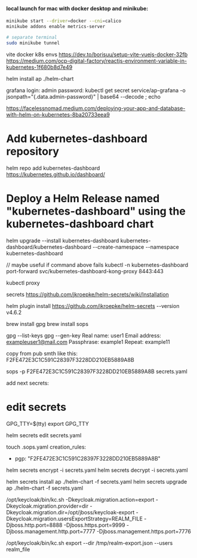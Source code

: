#### local launch for mac with docker desktop and minikube:

```bash
minikube start --driver=docker --cni=calico
minikube addons enable metrics-server

# separate terminal
sudo minikube tunnel
```

vite docker k8s envs
https://dev.to/borisuu/setup-vite-vuejs-docker-32fb
https://medium.com/ocp-digital-factory/reactjs-environment-variable-in-kubernetes-1f680b8d7e49


helm install ap ./helm-chart

grafana
login: admin
password:
kubectl get secret service/ap-grafana -o jsonpath="{.data.admin-password}" | base64 --decode ; echo


https://facelessnomad.medium.com/deploying-your-app-and-database-with-helm-on-kubernetes-8ba20733eea9


# Add kubernetes-dashboard repository
helm repo add kubernetes-dashboard https://kubernetes.github.io/dashboard/
# Deploy a Helm Release named "kubernetes-dashboard" using the kubernetes-dashboard chart
helm upgrade --install kubernetes-dashboard kubernetes-dashboard/kubernetes-dashboard --create-namespace --namespace kubernetes-dashboard

// maybe useful if command above fails
 kubectl -n kubernetes-dashboard port-forward svc/kubernetes-dashboard-kong-proxy 8443:443

kubectl proxy


secrets
https://github.com/jkroepke/helm-secrets/wiki/Installation

helm plugin install https://github.com/jkroepke/helm-secrets --version v4.6.2

brew install gpg
brew install sops

gpg --list-keys
gpg --gen-key
Real name: user1
Email address: exampleuser1@mail.com
Passphrase: example1
Repeat: example11

copy from pub smth like this: F2FE472E3C1C591C28397F3228DD210EB5889A8B

sops -p F2FE472E3C1C591C28397F3228DD210EB5889A8B secrets.yaml

add next secrets:



# edit secrets
GPG_TTY=$(tty)
export GPG_TTY

helm secrets edit secrets.yaml 

touch .sops.yaml
creation_rules:
- pgp: "F2FE472E3C1C591C28397F3228DD210EB5889A8B"

helm secrets encrypt -i secrets.yaml
helm secrets decrypt -i secrets.yaml


helm secrets install ap ./helm-chart -f secrets.yaml
helm secrets upgrade ap ./helm-chart -f secrets.yaml


 /opt/keycloak/bin/kc.sh -Dkeycloak.migration.action=export -Dkeycloak.migration.provider=dir -Dkeycloak.migration.dir=/opt/jboss/keycloak-export -Dkeycloak.migration.usersExportStrategy=REALM_FILE -Djboss.http.port=8888 -Djboss.https.port=9999 -Djboss.management.http.port=7777 -Djboss.management.https.port=7776 


  /opt/keycloak/bin/kc.sh export --dir /tmp/realm-export.json --users realm_file 